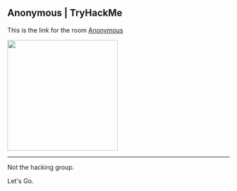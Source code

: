 ## Anonymous | TryHackMe

This is the link for the room [Anonymous](https://tryhackme.com/room/anonymous)

<img src="https://tryhackme-images.s3.amazonaws.com/room-icons/876a5185c429c9703e625cb48c39637b.png" width="250px" align="center">

---
Not the hacking group.

Let's Go.

